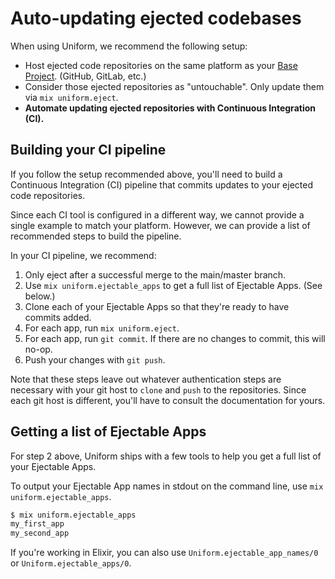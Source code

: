 # Auto-updating ejected codebases

When using Uniform, we recommend the following setup:

- Host ejected code repositories on the same platform as your [Base
  Project](how-it-works.html#the-base-project). (GitHub, GitLab, etc.)
- Consider those ejected repositories as "untouchable". Only update them via
  `mix uniform.eject`.
- **Automate updating ejected repositories with Continuous Integration (CI).**

## Building your CI pipeline

If you follow the setup recommended above, you'll need to build a Continuous
Integration (CI) pipeline that commits updates to your ejected code
repositories.

Since each CI tool is configured in a different way, we cannot provide a single
example to match your platform. However, we can provide a list of recommended
steps to build the pipeline.

In your CI pipeline, we recommend:

1. Only eject after a successful merge to the main/master branch.
2. Use `mix uniform.ejectable_apps` to get a full list of Ejectable Apps. (See below.)
3. Clone each of your Ejectable Apps so that they're ready to have commits
   added.
4. For each app, run `mix uniform.eject`.
5. For each app, run `git commit`. If there are no changes to commit, this will
   no-op.
6. Push your changes with `git push`.

Note that these steps leave out whatever authentication steps are necessary
with your git host to `clone` and `push` to the repositories. Since each git
host is different, you'll have to consult the documentation for yours.

## Getting a list of Ejectable Apps

For step 2 above, Uniform ships with a few tools to help you get a full list of
your Ejectable Apps.

To output your Ejectable App names in stdout on the command line, use `mix
uniform.ejectable_apps`.

```bash
$ mix uniform.ejectable_apps
my_first_app
my_second_app
```

If you're working in Elixir, you can also use `Uniform.ejectable_app_names/0`
or `Uniform.ejectable_apps/0`.

